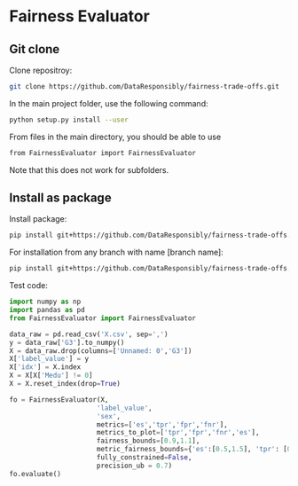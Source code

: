 # Fairness Evaluator

## Git clone

Clone repositroy:
```bash
git clone https://github.com/DataResponsibly/fairness-trade-offs.git
```

In the main project folder, use the following command:

```bash
python setup.py install --user
```

From files in the main directory, you should be able to use
```bash
from FairnessEvaluator import FairnessEvaluator
```
Note that this does not work for subfolders.


## Install as package

Install package: 
```bash
pip install git+https://github.com/DataResponsibly/fairness-trade-offs.git
```
For installation from any branch with name [branch name]:
```bash
pip install git+https://github.com/DataResponsibly/fairness-trade-offs.git@[branch name] 
```

Test code:
```python
import numpy as np 
import pandas as pd
from FairnessEvaluator import FairnessEvaluator

data_raw = pd.read_csv('X.csv', sep=',')
y = data_raw['G3'].to_numpy()
X = data_raw.drop(columns=['Unnamed: 0','G3'])
X['label_value'] = y
X['idx'] = X.index
X = X[X['Medu'] != 0]
X = X.reset_index(drop=True)

fo = FairnessEvaluator(X,
                      'label_value',
                      'sex',
                      metrics=['es','tpr','fpr','fnr'],
                      metrics_to_plot=['tpr','fpr','fnr','es'],
                      fairness_bounds=[0.9,1.1],
                      metric_fairness_bounds={'es':[0.5,1.5], 'tpr': [0.7,1.3]},
                      fully_constrained=False,
                      precision_ub = 0.7)        
fo.evaluate()

```
